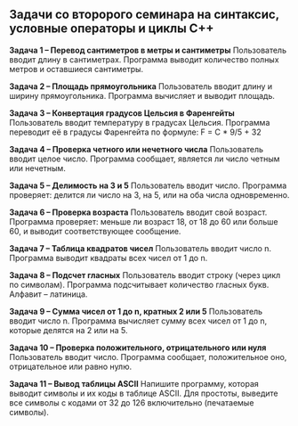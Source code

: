 ## Задачи со второрого семинара на синтаксис, условные операторы и циклы С++

**Задача 1 – Перевод сантиметров в метры и сантиметры**
Пользователь вводит длину в сантиметрах. Программа выводит количество полных
метров и оставшиеся сантиметры.

**Задача 2 – Площадь прямоугольника**
Пользователь вводит длину и ширину прямоугольника. Программа вычисляет и выводит
площадь.

**Задача 3 – Конвертация градусов Цельсия в Фаренгейты**
Пользователь вводит температуру в градусах Цельсия. Программа переводит её в градусы
Фаренгейта по формуле:
F = C * 9/5 + 32

**Задача 4 – Проверка четного или нечетного числа**
Пользователь вводит целое число. Программа сообщает, является ли число четным или
нечетным.

**Задача 5 – Делимость на 3 и 5**
Пользователь вводит число. Программа проверяет: делится ли число на 3, на 5, или на оба
числа одновременно.

**Задача 6 – Проверка возраста**
Пользователь вводит свой возраст. Программа проверяет: меньше ли возраст 18, от 18 до
60 или больше 60, и выводит соответствующее сообщение.

**Задача 7 – Таблица квадратов чисел**
Пользователь вводит число n. Программа выводит квадраты всех чисел от 1 до n.

**Задача 8 – Подсчет гласных**
Пользователь вводит строку (через цикл по символам). Программа подсчитывает
количество гласных букв.
Алфавит – латиница.

**Задача 9 – Сумма чисел от 1 до n, кратных 2 или 5**
Пользователь вводит число n. Программа вычисляет сумму всех чисел от 1 до n, которые
делятся на 2 или на 5.

**Задача 10 – Проверка положительного, отрицательного или нуля**
Пользователь вводит число. Программа сообщает, положительное оно, отрицательное или
равно нулю.

**Задача 11 – Вывод таблицы ASCII**
Напишите программу, которая выводит символы и их коды в таблице ASCII. Для
простоты, выведите все символы с кодами от 32 до 126 включительно (печатаемые
символы).
